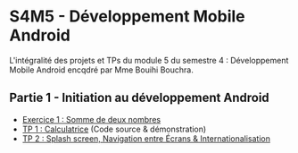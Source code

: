 # S4M5 - Développement Mobile Android
L'intégralité des projets et TPs du module 5 du semestre 4 : Développement Mobile Android encqdré par Mme Bouihi Bouchra.

## Partie 1 - Initiation au développement Android
- [Exercice 1 : Somme de deux nombres](https://github.com/no-aya/dev-mobile/tree/main/Exercice01-SommeDeuxNombres/myCalculator)
- [TP 1 : Calculatrice](https://github.com/no-aya/dev-mobile/tree/main/TP01-Calcularice/Calculatrice/decimalCalculator) (Code source & démonstration)
- [TP 2 : Splash screen, Navigation entre Écrans & Internationalisation](https://github.com/no-aya/dev-mobile/tree/main/TP02-LoginApp)


